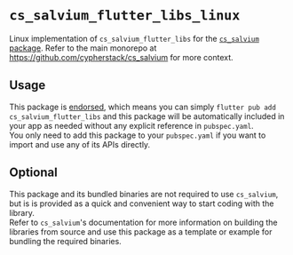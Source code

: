 # `cs_salvium_flutter_libs_linux`
Linux implementation of `cs_salvium_flutter_libs` for the 
[`cs_salvium` package](https://pub.dev/packages/cs_salvium).  Refer to the main 
monorepo at https://github.com/cypherstack/cs_salvium for more context.

## Usage
This package is [endorsed](https://flutter.dev/to/endorsed-federated-plugin), which means you can simply
`flutter pub add cs_salvium_flutter_libs` and this package will be automatically
included in your app as needed without any explicit reference in `pubspec.yaml`.  
You only need to add this package to your `pubspec.yaml` if you want to import
and use any of its APIs directly.

## Optional
This package and its bundled binaries are not required to use `cs_salvium`, but 
is is provided as a quick and convenient way to start coding with the library.  
Refer to `cs_salvium`'s documentation for more information on building the 
libraries from source and use this package as a template or example for bundling 
the required binaries.
